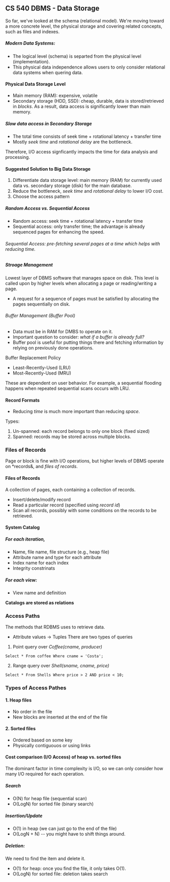 ## CS 540 DBMS - Data Storage

So far, we've looked at the schema (relational model). We're moving toward a more concrete level, the physical storage and covering related concepts, such as files and indexes. 

##### Modern Data Systems: 
- The logical level (schema) is separted from the physical level (implementation). 
- This physical data independence allows users to only consider relational data systems when quering data.

#### Physical Data Storage Level 
- Main memory (RAM): expensive, volatile
- Secondary storage (HDD, SSD): cheap, durable, data is stored/retrieved in *blocks*. As a result, data access is significantly lower than main memory. 

##### Slow data access in Secondary Storage 
- The total time consists of seek time + rotational latency + transfer time 
- Mostly *seek time* and *rotational delay* are the bottleneck.

Therefore, I/O access signficantly impacts the time for data analysis and processing. 


#### Suggested Solution to Big Data Storage

1. Differentiate data storage level: main memory (RAM) for currently used data vs. secondary storage (disk) for the main database.
2. Reduce the bottleneck, *seek time* and *rotational delay* to lower I/O cost. 
3. Choose the access pattern 

##### Random Access vs. Sequential Access
- Random access: seek time + rotational latency + transfer time
- Sequential access: only transfer time; the advantage is already sequenced pages for enhancing the speed.

###### Sequential Access: *pre-fetching* several pages at a time which helps with reducing time. 


##### Stroage Management 
Lowest layer of DBMS software that manages space on disk. This level is called upon by higher levels when allocating a page or reading/writing a page. 

* A request for a sequence of pages must be satisfied by allocating the pages sequentially on disk. 

###### Buffer Management (Buffer Pool)

- Data must be in RAM for DMBS to operate on it. 
- Important question to consider: *what if a buffer is already full?*
- Buffer pool is useful for putting things there and fetching information by relying on previously done operations.

Buffer Replacement Policy 

- Least-Recently-Used (LRU)
- Most-Recently-Used (MRU) 

These are dependent on user behavior. For example, a sequential flooding happens when repeated sequential scans occurs with LRU. 

#### Record Formats
- Reducing *time* is much more important than reducing *space*. 

Types: 
1. Un-spanned: each record belongs to only one block (fixed sized)
2. Spanned: records may be stored across multiple blocks. 

### Files of Records 
Page or block is fine with I/O operations, but higher levels of DBMS operate on *records&, and *files of records*.

#### Files of Records 
A collection of pages, each containing a collection of records. 
- Insert/delete/modify record
- Read a particular record (specified using *record id*)
- Scan all records, possibly with some conditions on the records to be retrieved.

#### System Catalog
##### For each iteration, 
- Name, file name, file structure (e.g., heap file)
- Attribute name and type for each attribute
- Index name for each index 
- Integrity constrinats 

##### For each view: 
- View name and definition 

**Catalogs are stored as relations**

### Access Paths
The methods that RDBMS uses to retrieve data. 
- Attribute values -> Tuples 
There are two types of queries 
1. Point query over *Coffee(cname, producer)* 
```
Select * From coffee Where cname = 'Costa';
```
2. Range query over *Shell(sname, cname, price)*
```
Select * From Shells Where price > 2 AND price < 10;
```

### Types of Access Pathes
#### 1. Heap files
- No order in the file
- New blocks are inserted at the end of the file

#### 2. Sorted files 
- Ordered based on some key
- Physically contiguouos or using links 

#### Cost comparison (I/O Access) of heap vs. sorted files 
The dominant factor in time complexity is I/O, so we can only consider how many I/O required for each operation.
##### Search
- O(N) for heap file (sequential scan)
- O(LogN) for sorted file (binary search)
##### Insertion/Update
- O(1) in heap (we can just go to the end of the file)
- O(LogN + N) -- you might have to shift things around. 
##### Deletion:
We need to find the item and delete it. 
- O(1) for heap: once you find the file, it only takes O(1).
- O(LogN) for sorted file: deletion takes search 
